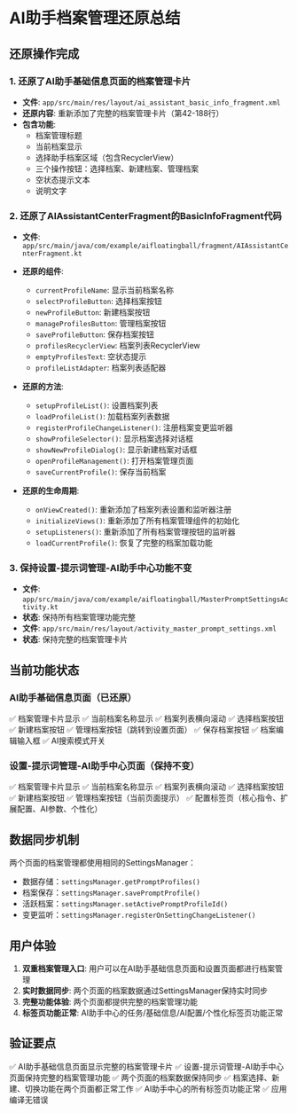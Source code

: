 # AI助手档案管理还原总结

## 还原操作完成

### 1. 还原了AI助手基础信息页面的档案管理卡片
- **文件**: `app/src/main/res/layout/ai_assistant_basic_info_fragment.xml`
- **还原内容**: 重新添加了完整的档案管理卡片（第42-188行）
- **包含功能**:
  - 档案管理标题
  - 当前档案显示
  - 选择助手档案区域（包含RecyclerView）
  - 三个操作按钮：选择档案、新建档案、管理档案
  - 空状态提示文本
  - 说明文字

### 2. 还原了AIAssistantCenterFragment的BasicInfoFragment代码
- **文件**: `app/src/main/java/com/example/aifloatingball/fragment/AIAssistantCenterFragment.kt`
- **还原的组件**:
  - `currentProfileName`: 显示当前档案名称
  - `selectProfileButton`: 选择档案按钮
  - `newProfileButton`: 新建档案按钮
  - `manageProfilesButton`: 管理档案按钮
  - `saveProfileButton`: 保存档案按钮
  - `profilesRecyclerView`: 档案列表RecyclerView
  - `emptyProfilesText`: 空状态提示
  - `profileListAdapter`: 档案列表适配器

- **还原的方法**:
  - `setupProfileList()`: 设置档案列表
  - `loadProfileList()`: 加载档案列表数据
  - `registerProfileChangeListener()`: 注册档案变更监听器
  - `showProfileSelector()`: 显示档案选择对话框
  - `showNewProfileDialog()`: 显示新建档案对话框
  - `openProfileManagement()`: 打开档案管理页面
  - `saveCurrentProfile()`: 保存当前档案

- **还原的生命周期**:
  - `onViewCreated()`: 重新添加了档案列表设置和监听器注册
  - `initializeViews()`: 重新添加了所有档案管理组件的初始化
  - `setupListeners()`: 重新添加了所有档案管理按钮的监听器
  - `loadCurrentProfile()`: 恢复了完整的档案加载功能

### 3. 保持设置-提示词管理-AI助手中心功能不变
- **文件**: `app/src/main/java/com/example/aifloatingball/MasterPromptSettingsActivity.kt`
- **状态**: 保持所有档案管理功能完整
- **文件**: `app/src/main/res/layout/activity_master_prompt_settings.xml`
- **状态**: 保持完整的档案管理卡片

## 当前功能状态

### AI助手基础信息页面（已还原）
✅ 档案管理卡片显示
✅ 当前档案名称显示
✅ 档案列表横向滚动
✅ 选择档案按钮
✅ 新建档案按钮
✅ 管理档案按钮（跳转到设置页面）
✅ 保存档案按钮
✅ 档案编辑输入框
✅ AI搜索模式开关

### 设置-提示词管理-AI助手中心页面（保持不变）
✅ 档案管理卡片显示
✅ 当前档案名称显示
✅ 档案列表横向滚动
✅ 选择档案按钮
✅ 新建档案按钮
✅ 管理档案按钮（当前页面提示）
✅ 配置标签页（核心指令、扩展配置、AI参数、个性化）

## 数据同步机制

两个页面的档案管理都使用相同的SettingsManager：
- 数据存储：`settingsManager.getPromptProfiles()`
- 档案保存：`settingsManager.savePromptProfile()`
- 活跃档案：`settingsManager.setActivePromptProfileId()`
- 变更监听：`settingsManager.registerOnSettingChangeListener()`

## 用户体验

1. **双重档案管理入口**: 用户可以在AI助手基础信息页面和设置页面都进行档案管理
2. **实时数据同步**: 两个页面的档案数据通过SettingsManager保持实时同步
3. **完整功能体验**: 两个页面都提供完整的档案管理功能
4. **标签页功能正常**: AI助手中心的任务/基础信息/AI配置/个性化标签页功能正常

## 验证要点

✅ AI助手基础信息页面显示完整的档案管理卡片
✅ 设置-提示词管理-AI助手中心页面保持完整的档案管理功能
✅ 两个页面的档案数据保持同步
✅ 档案选择、新建、切换功能在两个页面都正常工作
✅ AI助手中心的所有标签页功能正常
✅ 应用编译无错误
